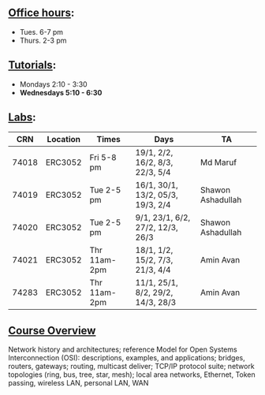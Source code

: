 ## <ins>Office hours</ins>:
- Tues. 6-7 pm
- Thurs. 2-3 pm

## <ins>Tutorials</ins>:
- Mondays 2:10 - 3:30
- **Wednesdays 5:10 - 6:30**

## <ins>Labs</ins>:
| CRN  | Location | Times        | Days                              | TA                |
|------|----------|--------------|-----------------------------------|-------------------|
|74018 | ERC3052  | Fri 5-8 pm   | 19/1, 2/2, 16/2, 8/3, 22/3, 5/4   | Md Maruf          |
|74019 | ERC3052  | Tue 2-5 pm   | 16/1, 30/1, 13/2, 05/3, 19/3, 2/4 | Shawon Ashadullah |
|74020 | ERC3052  | Tue 2-5 pm   | 9/1, 23/1, 6/2, 27/2, 12/3, 26/3  | Shawon Ashadullah |
|74021 | ERC3052  | Thr 11am-2pm | 18/1, 1/2, 15/2, 7/3, 21/3, 4/4   | Amin Avan         |
|74283 | ERC3052  | Thr 11am-2pm | 11/1, 25/1, 8/2, 29/2, 14/3, 28/3 | Amin Avan         |

## <ins>Course Overview</ins>

Network history and architectures; reference Model for Open Systems Interconnection (OSI): descriptions, examples, and applications; bridges, routers, gateways; routing, multicast deliver; TCP/IP protocol suite; network topologies (ring, bus, tree, star, mesh); local area networks, Ethernet, Token passing, wireless LAN, personal LAN, WAN
